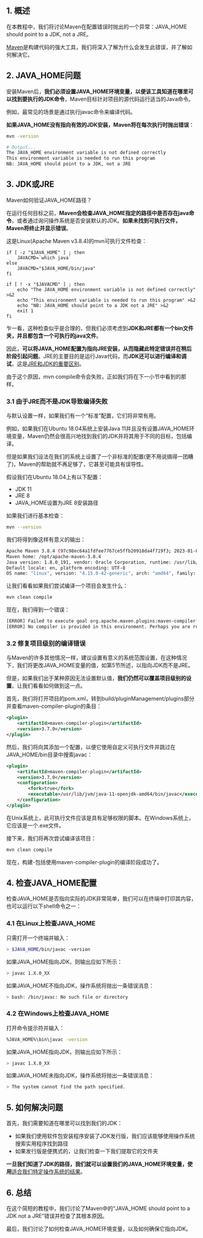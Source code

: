 ## 1. 概述

在本教程中，我们将讨论Maven在配置错误时抛出的一个异常：JAVA_HOME should point to a JDK, not a JRE。

[Maven](https://www.baeldung.com/maven)是构建代码的强大工具，我们将深入了解为什么会发生此错误，并了解如何解决它。

## 2. JAVA_HOME问题

安装Maven后，**我们必须设置JAVA_HOME环境变量，以便该工具知道在哪里可以找到要执行的JDK命令**，Maven目标针对项目的源代码运行适当的Java命令。

例如，最常见的场景是通过执行javac命令来编译代码。

**如果JAVA_HOME没有指向有效的JDK安装，Maven将在每次执行时抛出错误**：

```bash
mvn -version

# Output...
The JAVA_HOME environment variable is not defined correctly
This environment variable is needed to run this program
NB: JAVA_HOME should point to a JDK, not a JRE
```

## 3. JDK或JRE

Maven如何验证JAVA_HOME路径？

在运行任何目标之前，**Maven会检查JAVA_HOME指定的路径中是否存在java命令**，或者通过询问操作系统是否安装默认的JDK。**如果未找到可执行文件，Maven将终止并显示错误**。

这是Linux(Apache Maven v3.8.4)的mvn可执行文件检查：

```shell
if [ -z "$JAVA_HOME" ] ; then
    JAVACMD=`which java`
else
    JAVACMD="$JAVA_HOME/bin/java"
fi

if [ ! -x "$JAVACMD" ] ; then
    echo "The JAVA_HOME environment variable is not defined correctly" >&2
    echo "This environment variable is needed to run this program" >&2
    echo "NB: JAVA_HOME should point to a JDK not a JRE" >&2
    exit 1
fi
```

乍一看，这种检查似乎是合理的，但我们必须考虑到**JDK和JRE都有一个bin文件夹，并且都包含一个可执行的java文件**。

因此，**可以将JAVA_HOME配置为指向JRE安装，从而隐藏此特定错误并在稍后阶段引起问题**。JRE的主要目的是运行Java代码，而**JDK还可以进行编译和调试**，这是[JRE和JDK的重要区别](https://www.baeldung.com/jvm-vs-jre-vs-jdk)。

由于这个原因，mvn compile命令会失败，正如我们将在下一小节中看到的那样。

### 3.1 由于JRE而不是JDK导致编译失败

与默认设置一样，如果我们有一个“标准”配置，它们将非常有用。

例如，如果我们在Ubuntu 18.04系统上安装Java 11并且没有设置JAVA_HOME环境变量，Maven仍然会很高兴地找到我们的JDK并将其用于不同的目标，包括编译。

但是如果我们设法在我们的系统上设置了一个非标准的配置(更不用说搞得一团糟了)，Maven的帮助就不再足够了，它甚至可能具有误导性。

假设我们在Ubuntu 18.04上有以下配置：

-   JDK 11
-   JRE 8
-   JAVA_HOME设置为JRE 8安装路径

如果我们进行基本检查：

```bash
mvn --version
```

我们将得到像这样有意义的输出：

```bash
Apache Maven 3.8.4 (97c98ec64a1fdfee7767ce5ffb20918da4f719f3; 2023-01-03T18:41:47Z)
Maven home: /opt/apache-maven-3.8.4
Java version: 1.8.0_191, vendor: Oracle Corporation, runtime: /usr/lib/jvm/java-8-openjdk-amd64/jre
Default locale: en, platform encoding: UTF-8
OS name: "linux", version: "4.15.0-42-generic", arch: "amd64", family: "unix"
```

让我们看看如果我们尝试编译一个项目会发生什么：

```bash
mvn clean compile
```

现在，我们得到一个错误：

```bash
[ERROR] Failed to execute goal org.apache.maven.plugins:maven-compiler-plugin:3.7.0:compile (default-compile) on project my-app: Compilation failure
[ERROR] No compiler is provided in this environment. Perhaps you are running on a JRE rather than a JDK?
```

### 3.2 修复项目级别的编译错误

与Maven的许多其他情况一样，建议设置有意义的系统范围设置，在这种情况下，我们将更改JAVA_HOME变量的值，如第5节所述，以指向JDK而不是JRE。

但是，如果我们出于某种原因无法设置默认值，**我们仍然可以覆盖项目级别的设置**，让我们看看如何做到这一点。

首先，我们将打开项目的pom.xml，转到build/pluginManagement/plugins部分并查看maven-compiler-plugin的条目：

```xml
<plugin>
    <artifactId>maven-compiler-plugin</artifactId>
    <version>3.7.0</version>
</plugin>
```

然后，我们将向其添加一个配置，以便它使用自定义可执行文件并跳过在JAVA_HOME/bin目录中搜索javac：

```xml
<plugin>
    <artifactId>maven-compiler-plugin</artifactId>
    <version>3.7.0</version>
    <configuration>
        <fork>true</fork>
        <executable>/usr/lib/jvm/java-11-openjdk-amd64/bin/javac</executable>
    </configuration>
</plugin>
```

在Unix系统上，此可执行文件应该是具有足够权限的脚本。在Windows系统上，它应该是一个.exe文件。

接下来，我们将再次尝试编译该项目：

```bash
mvn clean compile
```

现在，构建-包括使用maven-compiler-plugin的编译阶段成功了。

## 4. 检查JAVA_HOME配置

检查JAVA_HOME是否指向实际的JDK非常简单，我们可以在终端中打印其内容，也可以运行以下shell命令之一：

### 4.1 在Linux上检查JAVA_HOME

只需打开一个终端并输入：

```bash
> $JAVA_HOME/bin/javac -version
```

如果JAVA_HOME指向JDK，则输出应如下所示：

```bash
> javac 1.X.0_XX
```

如果JAVA_HOME不指向JDK，操作系统将抛出一条错误消息：

```bash
> bash: /bin/javac: No such file or directory
```

### 4.2 在Windows上检查JAVA_HOME

打开命令提示符并输入：

```bash
%JAVA_HOME%\bin\javac -version
```

如果JAVA_HOME指向JDK，则输出应如下所示：

```bash
> javac 1.X.0_XX
```

如果JAVA_HOME未指向JDK，操作系统将抛出一条错误消息：

```bash
> The system cannot find the path specified.
```

## 5. 如何解决问题

首先，我们需要知道在哪里可以找到我们的JDK：

-   如果我们使用软件包安装程序安装了JDK发行版，我们应该能够使用操作系统搜索实用程序找到路径
-   如果发行版是便携式的，让我们检查一下我们提取它的文件夹

**一旦我们知道了JDK的路径，我们就可以设置我们的JAVA_HOME环境变量，使用**[适合我们特定操作系统的结果](https://www.baeldung.com/java-home-on-windows-7-8-10-mac-os-x-linux)。

## 6. 总结

在这个简短的教程中，我们讨论了Maven中的“JAVA_HOME should point to a JDK not a JRE”错误并检查了其根本原因。

最后，我们讨论了如何检查JAVA_HOME环境变量，以及如何确保它指向JDK。